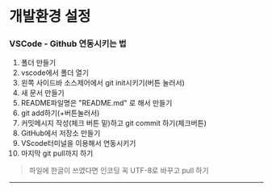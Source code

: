 # 개발환경 설정

### VSCode - Github 연동시키는 법
1. 폴더 만들기
2. vscode에서 폴더 열기
3. 왼쪽 사이드바 소스제어에서 git init시키기(버튼 눌러서)
4. 새 문서 만들기
5. README파일명은 "README.md" 로 해서 만들기
6. git add하기(+버튼눌러서) 
7. 커밋메시지 작성(체크 버튼 밑)하고 git commit 하기(체크버튼)
8. GitHub에서 저장소 만들기
9. VScode터미널을 이용해서 연동시키기
10. 마지막 git pull까지 하기
>파일에 한글이 쓰였다면 인코딩 꼭 UTF-8로 바꾸고 pull 하기

------------------------------------------------------------------------------------